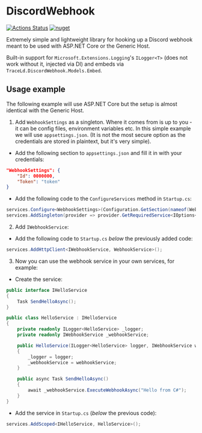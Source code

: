 # DiscordWebhook

[![Actions Status](https://github.com/TraceLD/DiscordWebhook/workflows/build/badge.svg)](https://github.com/TraceLD/DiscordWebhook/actions)
[![nuget](https://img.shields.io/nuget/v/TraceLd.DiscordWebhook)](https://www.nuget.org/packages/TraceLd.DiscordWebhook/)

Extremely simple and lightweight library for hooking up a Discord webhook meant to be used with ASP.NET Core or the Generic Host.

Built-in support for `Microsoft.Extensions.Logging`'s `ILogger<T>` (does not work without it, injected via DI) and embeds via `TraceLd.DiscordWebhook.Models.Embed`.

## Usage example

The following example will use ASP.NET Core but the setup is almost identical with the Generic Host.

1. Add `WebhookSettings` as a singleton. Where it comes from is up to you - it can be config files, environment variables etc. In this simple example we will use `appsettings.json`. (It is not the most secure option as the credentials are stored in plaintext, but it's very simple).

- Add the following section to `appsettings.json` and fill it in with your credentials:

```json
"WebhookSettings": {
    "Id": 0000000,
    "Token": "token"
}
```

- Add the following code to the `ConfigureServices` method in `Startup.cs`:

```cs
services.Configure<WebhookSettings>(Configuration.GetSection(nameof(WebhookSettings)));
services.AddSingleton(provider => provider.GetRequiredService<IOptions<WebhookSettings>>().Value);
```

2. Add `IWebhookService`:

- Add the following code to `Startup.cs` *below* the previously added code:

```cs
services.AddHttpClient<IWebhookService, WebhookService>();
```

3. Now you can use the webhook service in your own services, for example:

- Create the service:

```cs
public interface IHelloService
{
    Task SendHelloAsync();
}

public class HelloService : IHelloService
{
    private readonly ILogger<HelloService> _logger;
    private readonly IWebhookService _webhookService;

    public HelloService(ILogger<HelloService> logger, IWebhookService webhookService)
    {
        _logger = logger;
        _webhookService = webhookService;
    }

    public async Task SendHelloAsync()
    {
        await _webhookService.ExecuteWebhookAsync("Hello from C#");
    }
}
```

- Add the service in `Startup.cs` (*below* the previous code):

```cs
services.AddScoped<IHelloService, HelloService>();
```
